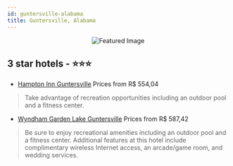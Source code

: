 ```yaml
---
id: guntersville-alabama
title: Guntersville, Alabama
---
```


<center><img src="https://i.travelapi.com/hotels/1000000/970000/968200/968169/8bca67d6_z.jpg" alt="Featured Image" /></center>


##  3 star hotels - ⭐️⭐️⭐️

-    [Hampton Inn Guntersville](https://us.hurb.com/hotels/guntersville/hampton-inn-guntersville-JNP-JP073138?cmp=18055) Prices from R$ 554,04
   > Take advantage of recreation opportunities including an outdoor pool and a fitness center.
-    [Wyndham Garden Lake Guntersville](https://us.hurb.com/hotels/guntersville/wyndham-garden-lake-guntersville-JNP-JP970781?cmp=18055) Prices from R$ 587,42
   > Be sure to enjoy recreational amenities including an outdoor pool and a fitness center. Additional features at this hotel include complimentary wireless Internet access, an arcade/game room, and wedding services.

